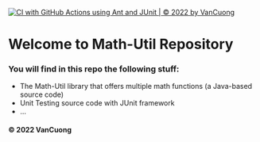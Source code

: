[![CI with GitHub Actions using Ant and JUnit | © 2022 by VanCuong](https://github.com/vancuong21/math-util/actions/workflows/ci-junit.yml/badge.svg)](https://github.com/vancuong21/math-util/actions/workflows/ci-junit.yml)

# Welcome to Math-Util Repository

### You will find in this repo the following stuff:

- The Math-Util library that offers multiple math functions (a Java-based source code)
- Unit Testing source code with JUnit framework
- ...

#### &copy; 2022 VanCuong
